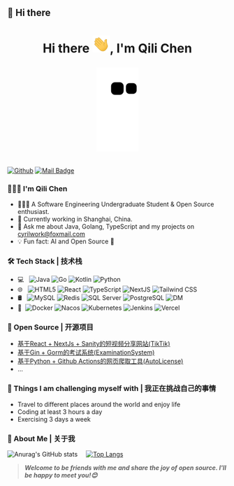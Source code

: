 ## 👋 Hi there
<h1 align="center">Hi there <img src="https://github.com/QiliChen/QiliChen/blob/main/Assets/Hi.gif" width="40px">, I'm Qili Chen

![GitHub Snake Light](https://raw.githubusercontent.com/QiliChen/githubSNK/656f7202bfb13d7383bc610e429a42902a31fc3f/github-contribution-grid-snake.svg)
</h1>

[![Github](https://img.shields.io/badge/-Github-000?style=flat&logo=Github&logoColor=white)](https://github.com/QiliChen)
[![Mail Badge](https://img.shields.io/badge/-cyrilwork@foxmail.com-c14438?style=flat&logo=Gmail&logoColor=white&link=mailto:cyrilwork@foxmail.com)](mailto:cyrilwork@foxmail.com)

### 🧑🏻‍💻 I'm Qili Chen

- 🧑🏻‍🎓 A Software Engineering Undergraduate Student & Open Source enthusiast.
- 🌱 Currently working in Shanghai, China.
- 💬 Ask me about Java, Golang, TypeScript and my projects on [cyrilwork@foxmail.com](mailto:cyrilwork@foxmail.com)
- 💡 Fun fact: AI and Open Source 🚀

### 🛠 Tech Stack | 技术栈

- 💻 &#160;
  ![Java](https://img.shields.io/badge/-Java-333333?style=flat&logo=Java&logoColor=007396)
  ![Go](https://img.shields.io/badge/-Go-333333?style=flat&logo=Go&logoColor=00ADD8)
  ![Kotlin](https://img.shields.io/badge/-Kotlin-333333?style=flat&logo=Kotlin&logoColor=0095D5)
  ![Python](https://img.shields.io/badge/-Python-333333?style=flat&logo=Python&logoColor=3776AB)
- 🌐 &#160; 
  ![HTML5](https://img.shields.io/badge/-HTML5-333333?style=flat&logo=HTML5)
  ![React](https://img.shields.io/badge/-React-333333?style=flat&logo=React&logoColor=61DAFB)
  ![TypeScript](https://img.shields.io/badge/-TypeScript-333333?style=flat&logo=TypeScript&logoColor=007ACC) 
  ![NextJS](https://img.shields.io/badge/-NextJS-333333?style=flat&logo=Next.js&logoColor=000000)
  ![Tailwind CSS](https://img.shields.io/badge/-TailwindCSS-333333?style=flat&logo=TailwindCSS&logoColor=06B6D4)
- 🛢 &#160; ![MySQL](https://img.shields.io/badge/-MySQL-333333?style=flat&logo=mysql)
  ![Redis](https://img.shields.io/badge/-Redis-333333?style=flat&logo=redis)
  ![SQL Server](https://img.shields.io/badge/-SQL%20Server-333333?style=flat&logo=Microsoft-SQL-Server&logoColor=CC2927)
  ![PostgreSQL](https://img.shields.io/badge/-PostgreSQL-333333?style=flat&logo=postgresql)
  ![DM](https://img.shields.io/badge/-DM-333333?style=flat&logo=DM)
- 🔧 &#160;![Docker](https://img.shields.io/badge/-Docker-333333?style=flat&logo=docker)
  ![Nacos](https://img.shields.io/badge/-Nacos-333333?style=flat&logo=alibaba-cloud)
  ![Kubernetes](https://img.shields.io/badge/-Kubernetes-333333?style=flat&logo=Kubernetes)
  ![Jenkins](https://img.shields.io/badge/-Jenkins-333333?style=flat&logo=Jenkins)
  ![Vercel](https://img.shields.io/badge/-Vercel-333333?style=flat&logo=Vercel)

### 🚀 Open Source | 开源项目

- [基于React + NextJs + Sanity的短视频分享网站(TikTik)](https://github.com/QiliChen/tiktik)
- [基于Gin + Gorm的考试系统(ExaminationSystem)](https://github.com/QiliChen/examinationSystem)
- [基于Python + Github Actions的网页爬取工具(AutoLicense)](https://github.com/QiliChen/AutoLicense)
- ...

### 💪 Things I am challenging myself with |  我正在挑战自己的事情
- Travel to different places around the world and enjoy life
- Coding at least 3 hours a day
- Exercising 3 days a week

### 🤗  About Me | 关于我
![Anurag's GitHub stats](https://github-readme-stats.vercel.app/api?username=QiliChen&count_private=true&theme=shadow_blue&show_icons=true&line_height=30px&hide=contribs,prs)&nbsp;&nbsp;&nbsp;&nbsp; [![Top Langs](https://github-readme-stats.vercel.app/api/top-langs/?username=QiliChen&layout=compact&theme=shadow_blue)](https://github.com/anuraghazra/github-readme-stats)

> ***Welcome to be friends with me and share the joy of open source. I'll be happy to meet you!😊***
